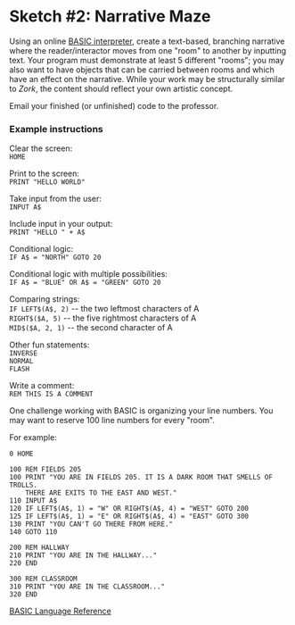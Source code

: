 # Sketch #2: Narrative Maze

Using an online [BASIC interpreter](https://www.calormen.com/jsbasic/), create a text-based, branching narrative where the reader/interactor moves from one "room" to another by inputting text. Your program must demonstrate at least 5 different "rooms"; you may also want to have objects that can be carried between rooms and which have an effect on the narrative. While your work may be structurally similar to _Zork_, the content should reflect your own artistic concept.

Email your finished (or unfinished) code to the professor.

### Example instructions

Clear the screen:  
`HOME`  

Print to the screen:  
`PRINT "HELLO WORLD"`  

Take input from the user:  
`INPUT A$`  

Include input in your output:  
`PRINT "HELLO " + A$`  

Conditional logic:  
`IF A$ = "NORTH" GOTO 20`  

Conditional logic with multiple possibilities:  
`IF A$ = "BLUE" OR A$ = "GREEN" GOTO 20`

Comparing strings:  
`IF LEFT$(A$, 2)` -- the two leftmost characters of A  
`RIGHT$($A, 5)` -- the five rightmost characters of A  
`MID$($A, 2, 1)` -- the second character of A  

Other fun statements:  
`INVERSE`  
`NORMAL`  
`FLASH`  

Write a comment:  
`REM THIS IS A COMMENT`


One challenge working with BASIC is organizing your line numbers. You may want to reserve 100 line numbers for every "room". 

For example:
```
0 HOME

100 REM FIELDS 205
100 PRINT "YOU ARE IN FIELDS 205. IT IS A DARK ROOM THAT SMELLS OF TROLLS. 
    THERE ARE EXITS TO THE EAST AND WEST."
110 INPUT A$
120 IF LEFT$(A$, 1) = "W" OR RIGHT$(A$, 4) = "WEST" GOTO 200
125 IF LEFT$(A$, 1) = "E" OR RIGHT$(A$, 4) = "EAST" GOTO 300
130 PRINT "YOU CAN'T GO THERE FROM HERE."
140 GOTO 110

200 REM HALLWAY
210 PRINT "YOU ARE IN THE HALLWAY..."
220 END

300 REM CLASSROOM
310 PRINT "YOU ARE IN THE CLASSROOM..."
320 END
```


[BASIC Language Reference](https://www.apple.asimov.net/documentation/programming/basic/Applesoft%20BASIC%20Quick%20Reference%20Guide.pdf)



